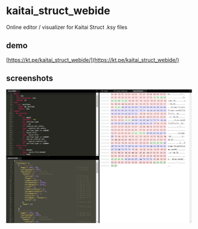 # kaitai_struct_webide
Online editor / visualizer for Kaitai Struct .ksy files

## demo

[https://kt.pe/kaitai_struct_webide/](https://kt.pe/kaitai_struct_webide/)

## screenshots

![Example screenshot of a .png file](docs/png_example.png)
